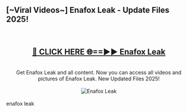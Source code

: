 <h2>[~Viral Videos~] Enafox Leak - Update Files 2025!</h2>
<br>
<div align="center">
<h2><a href="https://betterlinks.top/A2PfLJ" rel="nofollow">🔴 CLICK HERE 🌐==►► Enafox Leak</a></h2>
<br>
Get Enafox Leak and all content. Now you can access all videos and pictures of Enafox Leak. New Updated Files 2025!
<br>
<br>
<a href="https://betterlinks.top/A2PfLJ" rel="nofollow" data-target="animated-image.originalLink"><img src="https://i.ibb.co.com/WyWwxjT/player-gif2.gif" alt="Enafox Leak" style="max-width: 100%; display: inline-block;" data-target="animated-image.originalImage"></a>
</div>
<br>
enafox leak